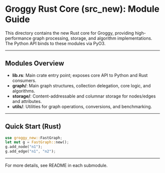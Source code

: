 # Groggy Rust Core (src_new): Module Guide

This directory contains the new Rust core for Groggy, providing high-performance graph processing, storage, and algorithm implementations. The Python API binds to these modules via PyO3.

---

## Modules Overview

- **lib.rs**: Main crate entry point; exposes core API to Python and Rust consumers.
- **graph/**: Main graph structures, collection delegation, core logic, and algorithms.
- **storage/**: Content-addressable and columnar storage for nodes/edges and attributes.
- **utils/**: Utilities for graph operations, conversions, and benchmarking.

---

## Quick Start (Rust)
```rust
use groggy_new::FastGraph;
let mut g = FastGraph::new();
g.add_node("n1");
g.add_edge("n1", "n2");
```

---

For more details, see README in each submodule.
